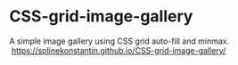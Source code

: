 # CSS-grid-image-gallery
A simple image gallery using CSS grid auto-fill and minmax.  https://splinekonstantin.github.io/CSS-grid-image-gallery/

